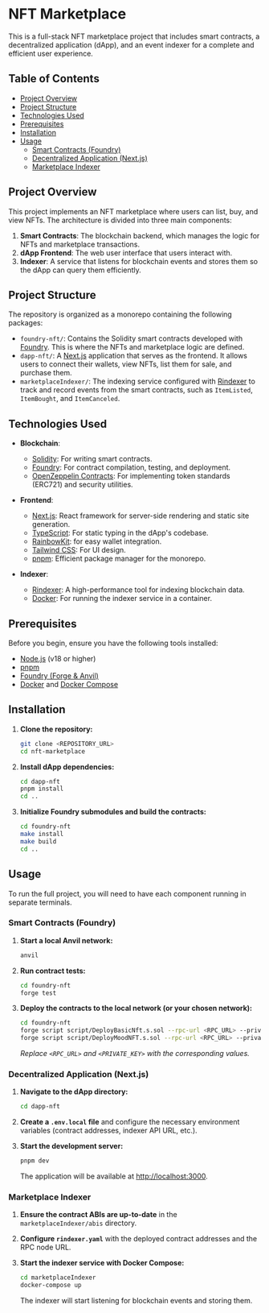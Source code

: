 # NFT Marketplace

This is a full-stack NFT marketplace project that includes smart contracts, a decentralized application (dApp), and an event indexer for a complete and efficient user experience.

## Table of Contents

- [Project Overview](#project-overview)
- [Project Structure](#project-structure)
- [Technologies Used](#technologies-used)
- [Prerequisites](#prerequisites)
- [Installation](#installation)
- [Usage](#usage)
  - [Smart Contracts (Foundry)](#smart-contracts-foundry)
  - [Decentralized Application (Next.js)](#decentralized-application-nextjs)
  - [Marketplace Indexer](#marketplace-indexer)

## Project Overview

This project implements an NFT marketplace where users can list, buy, and view NFTs. The architecture is divided into three main components:

1.  **Smart Contracts**: The blockchain backend, which manages the logic for NFTs and marketplace transactions.
2.  **dApp Frontend**: The web user interface that users interact with.
3.  **Indexer**: A service that listens for blockchain events and stores them so the dApp can query them efficiently.

## Project Structure

The repository is organized as a monorepo containing the following packages:

-   `foundry-nft/`: Contains the Solidity smart contracts developed with [Foundry](https://github.com/foundry-rs/foundry). This is where the NFTs and marketplace logic are defined.
-   `dapp-nft/`: A [Next.js](https://nextjs.org/) application that serves as the frontend. It allows users to connect their wallets, view NFTs, list them for sale, and purchase them.
-   `marketplaceIndexer/`: The indexing service configured with [Rindexer](https://github.com/Rindexer/rindexer) to track and record events from the smart contracts, such as `ItemListed`, `ItemBought`, and `ItemCanceled`.

## Technologies Used

-   **Blockchain**:
    -   [Solidity](https://soliditylang.org/): For writing smart contracts.
    -   [Foundry](https://github.com/foundry-rs/foundry): For contract compilation, testing, and deployment.
    -   [OpenZeppelin Contracts](https://github.com/OpenZeppelin/openzeppelin-contracts): For implementing token standards (ERC721) and security utilities.

-   **Frontend**:
    -   [Next.js](https://nextjs.org/): React framework for server-side rendering and static site generation.
    -   [TypeScript](https://www.typescriptlang.org/): For static typing in the dApp's codebase.
    -   [RainbowKit](https://www.rainbowkit.com/): for easy wallet integration.
    -   [Tailwind CSS](https://tailwindcss.com/): For UI design.
    -   [pnpm](https://pnpm.io/): Efficient package manager for the monorepo.

-   **Indexer**:
    -   [Rindexer](https://github.com/Rindexer/rindexer): A high-performance tool for indexing blockchain data.
    -   [Docker](https://www.docker.com/): For running the indexer service in a container.

## Prerequisites

Before you begin, ensure you have the following tools installed:

-   [Node.js](https://nodejs.org/en/) (v18 or higher)
-   [pnpm](https://pnpm.io/installation)
-   [Foundry (Forge & Anvil)](https://book.getfoundry.sh/getting-started/installation)
-   [Docker](https://docs.docker.com/get-docker/) and [Docker Compose](https://docs.docker.com/compose/install/)

## Installation

1.  **Clone the repository:**
    ```bash
    git clone <REPOSITORY_URL>
    cd nft-marketplace
    ```

2.  **Install dApp dependencies:**
    ```bash
    cd dapp-nft
    pnpm install
    cd ..
    ```

3.  **Initialize Foundry submodules and build the contracts:**
    ```bash
    cd foundry-nft
    make install
    make build
    cd ..
    ```

## Usage

To run the full project, you will need to have each component running in separate terminals.

### Smart Contracts (Foundry)

1.  **Start a local Anvil network:**
    ```bash
    anvil
    ```

2.  **Run contract tests:**
    ```bash
    cd foundry-nft
    forge test
    ```

3.  **Deploy the contracts to the local network (or your chosen network):**
    ```bash
    cd foundry-nft
    forge script script/DeployBasicNft.s.sol --rpc-url <RPC_URL> --private-key <PRIVATE_KEY> --broadcast
    forge script script/DeployMoodNFT.s.sol --rpc-url <RPC_URL> --private-key <PRIVATE_KEY> --broadcast
    ```
    *Replace `<RPC_URL>` and `<PRIVATE_KEY>` with the corresponding values.*

### Decentralized Application (Next.js)

1.  **Navigate to the dApp directory:**
    ```bash
    cd dapp-nft
    ```

2.  **Create a `.env.local` file** and configure the necessary environment variables (contract addresses, indexer API URL, etc.).

3.  **Start the development server:**
    ```bash
    pnpm dev
    ```
    The application will be available at [http://localhost:3000](http://localhost:3000).

### Marketplace Indexer

1.  **Ensure the contract ABIs are up-to-date** in the `marketplaceIndexer/abis` directory.

2.  **Configure `rindexer.yaml`** with the deployed contract addresses and the RPC node URL.

3.  **Start the indexer service with Docker Compose:**
    ```bash
    cd marketplaceIndexer
    docker-compose up
    ```
    The indexer will start listening for blockchain events and storing them.